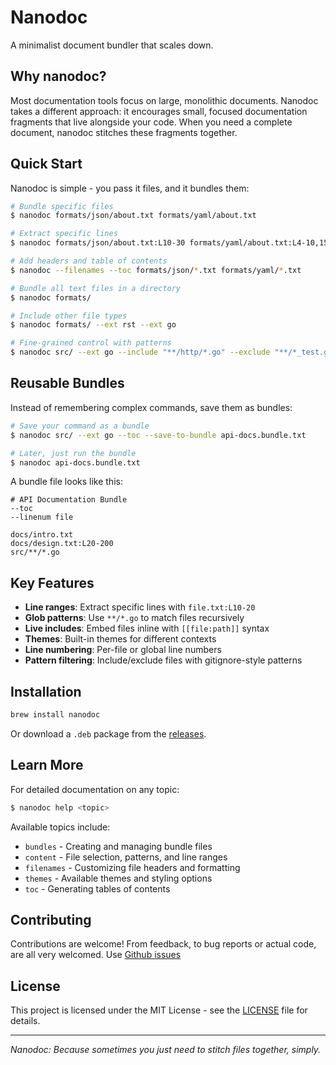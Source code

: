 # Nanodoc

A minimalist document bundler that scales down.

## Why nanodoc?

Most documentation tools focus on large, monolithic documents. Nanodoc takes a different approach: it encourages small, focused documentation fragments that live alongside your code. When you need a complete document, nanodoc stitches these fragments together.

## Quick Start

Nanodoc is simple - you pass it files, and it bundles them:

```bash
# Bundle specific files
$ nanodoc formats/json/about.txt formats/yaml/about.txt

# Extract specific lines
$ nanodoc formats/json/about.txt:L10-30 formats/yaml/about.txt:L4-10,15-30,40

# Add headers and table of contents
$ nanodoc --filenames --toc formats/json/*.txt formats/yaml/*.txt

# Bundle all text files in a directory
$ nanodoc formats/

# Include other file types
$ nanodoc formats/ --ext rst --ext go

# Fine-grained control with patterns
$ nanodoc src/ --ext go --include "**/http/*.go" --exclude "**/*_test.go"
```

## Reusable Bundles

Instead of remembering complex commands, save them as bundles:

```bash
# Save your command as a bundle
$ nanodoc src/ --ext go --toc --save-to-bundle api-docs.bundle.txt

# Later, just run the bundle
$ nanodoc api-docs.bundle.txt
```

A bundle file looks like this:

```
# API Documentation Bundle
--toc
--linenum file

docs/intro.txt
docs/design.txt:L20-200
src/**/*.go
```

## Key Features

- **Line ranges**: Extract specific lines with `file.txt:L10-20`
- **Glob patterns**: Use `**/*.go` to match files recursively
- **Live includes**: Embed files inline with `[[file:path]]` syntax
- **Themes**: Built-in themes for different contexts
- **Line numbering**: Per-file or global line numbers
- **Pattern filtering**: Include/exclude files with gitignore-style patterns

## Installation

```bash
brew install nanodoc
```

Or download a `.deb` package from the [releases](https://github.com/arthur-debert/nanodoc/releases).

## Learn More

For detailed documentation on any topic:

```bash
$ nanodoc help <topic>
```

Available topics include:
- `bundles` - Creating and managing bundle files
- `content` - File selection, patterns, and line ranges
- `filenames` - Customizing file headers and formatting
- `themes` - Available themes and styling options
- `toc` - Generating tables of contents

## Contributing

Contributions are welcome! From feedback, to bug reports or actual code, are all very welcomed.
Use [Github issues](https://github.com/arthur-debert/nanodoc/issues)

## License

This project is licensed under the MIT License - see the [LICENSE](LICENSE) file for details.

---

*Nanodoc: Because sometimes you just need to stitch files together, simply.*